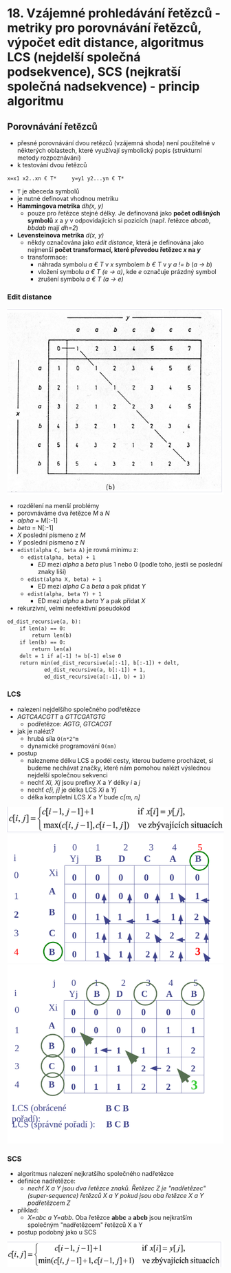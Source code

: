 # 18. Vzájemné prohledávání řetězců - metriky pro porovnávání řetězců, výpočet edit distance, algoritmus LCS (nejdelší společná podsekvence), SCS (nejkratší společná nadsekvence) - princip algoritmu

## Porovnávání řetězců
- přesné porovnávání dvou retězců (vzájemná shoda) není použitelné v některých oblastech, které využívají symbolický popis (strukturní metody rozpoznávání)
- k testování dvou řetězců 
```
x=x1 x2..xn € T*     y=y1 y2...yn € T*
```
- `T` je abeceda symbolů
- je nutné definovat vhodnou metriku
- **Hammingova metrika** _dh(x, y)_ 
    - pouze pro řetězce stejné délky. Je definovaná jako **počet odlišných symbolů** _x_ a _y_ v odpovídajících si pozicích (např. řetězce _abcab_, _bbdab_ mají _dh=2_)
- **Levensteinova metrika** _d(x, y)_
    - někdy označována jako *edit distance*, která je definována jako nejmenší **počet transformací, které převedou řetězec _x_ na _y_**
    - transformace:
        - náhrada symbolu _a € T_ v _x_ symbolem _b € T_ v _y a != b_ (_a -> b_)
        - vložení symbolu _a € T (e -> a)_, kde _e_ označuje prázdný symbol
        - zrušení symbolu _a € T (a -> e)_
### Edit distance
![](img/ed_example.png)
- rozdělení na menší problémy
- porovnáváme dva řetězce _M_ a _N_
- _alpha_ = M[:-1]
- _beta_ = N[:-1]
- _X_ poslední písmeno z _M_
- _Y_ poslední písmeno z _N_
- `edist(alpha C, beta A)` je rovná minimu z:
    - `edist(alpha, beta) + 1`
        - _ED_ mezi _alpha_ a _beta_ plus 1 nebo 0 (podle toho, jestli se poslední znaky liší)
    - `edist(alpha X, beta) + 1`
        - ED mezi _alpha C_ a _beta_ a pak přidat _Y_
    - `edist(alpha, beta Y) + 1`
        - ED mezi _alpha_ a _beta Y_ a pak přidat _X_
- rekurzivní, velmi neefektivní pseudokód
```
ed_dist_recursive(a, b):
    if len(a) == 0:
        return len(b)
    if len(b) == 0:
        return len(a)
    delt = 1 if a[-1] != b[-1] else 0
    return min(ed_dist_recursive(a[:-1], b[:-1]) + delt,
            ed_dist_recursive(a, b[:-1]) + 1,
            ed_dist_recursive(a[:-1], b) + 1)
```

### LCS 
- nalezení nejdelšího společného podřetězce
- _AGTCAACGTT_ a _GTTCGATGTG_
    - podřetězce: _AGTG_, _GTCACGT_
- jak je nalézt?
    - hrubá síla `O(n*2^m`
    - dynamické programování `O(nm)`
- postup
    - nalezneme délku LCS a podél cesty, kterou budeme procházet, si budeme nechávat značky, které nám pomohou nalézt výslednou nejdelší společnou sekvenci
    - nechť _Xi, Xj_ jsou prefixy _X_ a _Y_ délky _i_ a _j_
    - nechť _c[i, j]_ je délka LCS _Xi_ a _Yj_
    - délka kompletní LCS _X_ a _Y_ bude _c[m, n]_

![](img/lcs_1.png)
![](img/lcs_2.png)
![](img/lcs_3.png)


### SCS 
- algoritmus nalezení nejkratšího společného nadřetězce
- definice nadřetězce:
    - _nechť X a Y jsou dva řetězce znaků. Řetězec Z je "nadřetězec" (super-sequence) řetězců X a Y pokud jsou oba řetězce X a Y podřetězcem Z_
- příklad:
    - _X=abc a Y=abb_. Oba řetězce **abbc** a **abcb** jsou nejkratším společným "nadřetězcem" řetězců X a Y
- postup podobný jako u SCS

![](img/scs_1.png)
